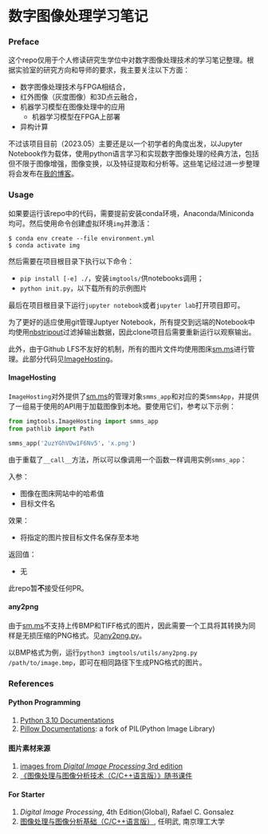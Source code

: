 # 数字图像处理学习笔记

### Preface

这个repo仅用于个人修读研究生学位中对数字图像处理技术的学习笔记整理。根据实验室的研究方向和导师的要求，我主要关注以下方面：

- 数字图像处理技术与FPGA相结合，
- 红外图像（灰度图像）和3D点云融合，
- 机器学习模型在图像处理中的应用
    - 机器学习模型在FPGA上部署
- 异构计算

不过该项目目前（2023.05）主要还是以一个初学者的角度出发，以Jupyter Notebook作为载体，使用python语言学习和实现数字图像处理的经典方法，包括但不限于图像增强，图像变换，以及特征提取和分析等。这些笔记经过进一步整理将会发布在[我的博客](https://blogs.stephen-zhang.cn)。

### Usage

如果要运行该repo中的代码，需要提前安装conda环境，Anaconda/Miniconda均可。然后使用命令创建虚拟环境`img`并激活：

```shell
$ conda env create --file environment.yml
$ conda activate img
```

然后需要在项目根目录下执行以下命令：
 - `pip install [-e] ./`，安装`imgtools/`供notebooks调用；
 - `python init.py`，以下载所有的示例图片

最后在项目根目录下运行`jupyter notebook`或者`jupyter lab`打开项目即可。

为了更好的适应使用git管理Juptyer Notebook，所有提交到远端的Notebook中均使用[nbstripout](https://github.com/kynan/nbstripout)过滤掉输出数据，因此clone项目后需要重新运行以观察输出。

此外，由于Github LFS不友好的机制，所有的图片文件均使用图床[sm.ms](https://smms.app)进行管理。此部分代码见[ImageHosting](./imgtools/ImageHosting/)。

#### ImageHosting

`ImageHosting`对外提供了[sm.ms](https://smms.app)的管理对象`smms_app`和对应的类`SmmsApp`，并提供了一组易于使用的API用于加载图像到本地。要使用它们，参考以下示例：

```python
from imgtools.ImageHosting import smms_app
from pathlib import Path

smms_app('2uzYGhVDw1F6Nv5'，'x.png')
```

由于重载了`__call__`方法，所以可以像调用一个函数一样调用实例`smms_app`：

入参：
 - 图像在图床网站中的哈希值
 - 目标文件名

效果：
 - 将指定的图片按目标文件名保存至本地

返回值：
 - 无

此repo暂**不**接受任何PR。

#### any2png

由于[sm.ms](https://smms.app)不支持上传BMP和TIFF格式的图片，因此需要一个工具将其转换为同样是无损压缩的PNG格式。见[any2png.py](./imgtools/utils/any2png.py)。

以BMP格式为例，运行`python3 imgtools/utils/any2png.py /path/to/image.bmp`，即可在相同路径下生成PNG格式的图片。

### References

#### Python Programming

1. [Python 3.10 Documentations](https://docs.python.org/zh-cn/3.10/)
2. [Pillow Documentations](https://docs.python.org/zh-cn/3.10/): a fork of PIL(Python Image Library)

#### 图片素材来源
1. [images from *Digital Image Processing* 3rd edition](https://github.com/lionelee/DIP3E_images)
2. [《图像处理与图像分析技术（C/C++语言版）》随书课件](http://www.tup.tsinghua.edu.cn/booksCenter/book_08523801.html)

#### For Starter

1. *Digital Image Processing*, 4th Edition(Global), Rafael C. Gonsalez
2. [图像处理与图像分析基础（C/C++语言版）](http://www.tup.tsinghua.edu.cn/booksCenter/book_08523801.html), 任明武, 南京理工大学

<!-- EOF -->
